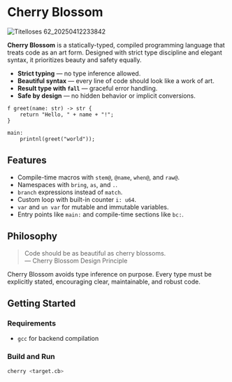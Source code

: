 
# Cherry Blossom
![Titelloses 62_20250412233842](https://github.com/user-attachments/assets/75eabf75-6376-4b70-9efd-837ef50059b5)



**Cherry Blossom** is a statically-typed, compiled programming language that treats code as an art form. Designed with strict type discipline and elegant syntax, it prioritizes beauty and safety equally.

- **Strict typing** — no type inference allowed.
- **Beautiful syntax** — every line of code should look like a work of art.
- **Result type with `fall`** — graceful error handling.
- **Safe by design** — no hidden behavior or implicit conversions.

```cb
f greet(name: str) -> str {
    return "Hello, " + name + "!";
}

main:
    printnl(greet("world"));
```

## Features

- Compile-time macros with `stem@`, `@name`, `when@`, and `raw@`.
- Namespaces with `bring`, `as`, and `.`.
- `branch` expressions instead of `match`.
- Custom loop with built-in counter `i: u64`.
- `var` and `un var` for mutable and immutable variables.
- Entry points like `main:` and compile-time sections like `bc:`.

## Philosophy

> Code should be as beautiful as cherry blossoms.  
> — Cherry Blossom Design Principle

Cherry Blossom avoids type inference on purpose. Every type must be explicitly stated, encouraging clear, maintainable, and robust code.

## Getting Started

### Requirements

- `gcc` for backend compilation

### Build and Run

```bash
cherry <target.cb>
